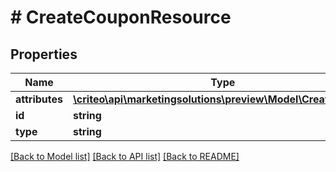 # # CreateCouponResource

## Properties

Name | Type | Description | Notes
------------ | ------------- | ------------- | -------------
**attributes** | [**\criteo\api\marketingsolutions\preview\Model\CreateCoupon**](CreateCoupon.md) |  | [optional]
**id** | **string** |  | [optional]
**type** | **string** |  | [optional]

[[Back to Model list]](../../README.md#models) [[Back to API list]](../../README.md#endpoints) [[Back to README]](../../README.md)
